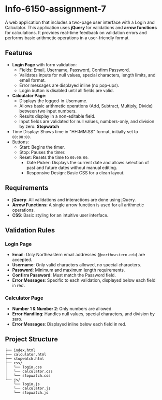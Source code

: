 # Info-6150-assignment-7

A web application that includes a two-page user interface with a Login and Calculator. This application uses **jQuery** for validations and **arrow functions** for calculations. It provides real-time feedback on validation errors and performs basic arithmetic operations in a user-friendly format.

## Features

- **Login Page** with form validation:
  - Fields: Email, Username, Password, Confirm Password.
  - Validates inputs for null values, special characters, length limits, and email format.
  - Error messages are displayed inline (no pop-ups).
  - Login button is disabled until all fields are valid.
- **Calculator Page**:
  - Displays the logged-in Username.
  - Allows basic arithmetic operations (Add, Subtract, Multiply, Divide) between two input numbers.
  - Results display in a non-editable field.
  - Input fields are validated for null values, numbers-only, and division by zero.
  **Stopwatch**
- Time Display: Shows time in "HH:MM:SS" format, initially set to `00:00:00`.
- Buttons:
  - Start: Begins the timer.
  - Stop: Pauses the timer.
  - Reset: Resets the time to `00:00:00`.
    - Date Picker: Displays the current date and allows selection of past and future dates without manual editing.
    - Responsive Design: Basic CSS for a clean layout.

## Requirements

- **jQuery**: All validations and interactions are done using jQuery.
- **Arrow Functions**: A single arrow function is used for all arithmetic operations.
- **CSS**: Basic styling for an intuitive user interface.

## Validation Rules

### Login Page

- **Email**: Only Northeastern email addresses (`@northeastern.edu`) are accepted.
- **Username**: Only valid characters allowed, no special characters.
- **Password**: Minimum and maximum length requirements.
- **Confirm Password**: Must match the Password field.
- **Error Messages**: Specific to each validation, displayed below each field in red.

### Calculator Page

- **Number 1 & Number 2**: Only numbers are allowed.
- **Error Handling**: Handles null values, special characters, and division by zero.
- **Error Messages**: Displayed inline below each field in red.

## Project Structure

```plaintext
├── index.html         
├── calculator.html    
├── stopwatch.html
├── css/
│   └── login.css 
│   └── calculator.css 
│   └── stopwatch.css      
└── js/
    └── login.js
    └── calculator.js
    └── stopwatch.js      